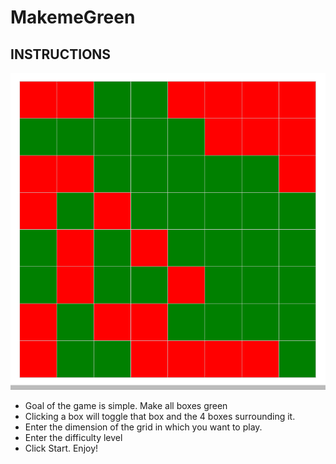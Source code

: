 # MakemeGreen

<h2> INSTRUCTIONS </h2>

![screenshot](https://github.com/Anirudh58/MakemeGreen/blob/master/screenshots/ss.png)

<ul>
  <li> Goal of the game is simple. Make all boxes green </li>
  <li> Clicking a box will toggle that box and the 4 boxes surrounding it.
  <li> Enter the dimension of the grid in which you want to play.</li>
  <li> Enter the difficulty level </li>
  <li> Click Start. Enjoy! </li>
</ul>
